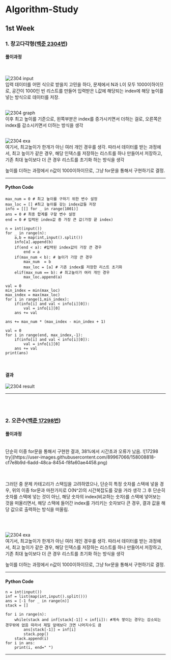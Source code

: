 # Algorithm-Study
## 1st Week
### 1. 창고다각형([백준 2304번][2304Link])
[2304Link]: https://www.acmicpc.net/problem/2304

#### 풀이과정
<br/>

![2304 input](https://user-images.githubusercontent.com/89967066/158007696-cffb0193-e537-41fe-9e1b-8bb1b1eaa7f3.png)
<br/>
입력 데이터를 어떤 식으로 받을지 고민을 하다, 문제에서 N과 L이 모두 1000이하이므로, 공간이 1000인 빈 리스트를 만들어 입력받은 L값에 해당되는 index에 해당 높이를 넣는 방식으로 데이터를 저장.
<br/>
<br/>

![2304 graph](https://user-images.githubusercontent.com/89967066/158007765-176a5448-1b93-4f22-bb58-6a76c1f95b2b.png)
<br/>
이후 최고 높이를 기준으로, 왼쪽부분은 index를 증가시키면서 더하는 걸로, 오른쪽은 index를 감소시키면서 더하는 방식을 생각
<br/>
<br/>

![2304 exa](https://user-images.githubusercontent.com/89967066/158008418-7728c038-2cd0-49aa-ba8e-a2f2aaaf31cf.jpg)
<br/>
여기서, 최고높이가 한개가 아닌 여러 개인 경우를 생각. 따라서 데이터를 받는 과정에서, 최고 높이가 같은 경우, 해당 인덱스를 저장하는 리스트를 하나 만들어서 저장하고, 기존  최대 높이보다
더 큰 경우 리스트를 초기화 하는 방식을 생각

높이를 더하는 과정에서 n값이 1000이하이므로, 그냥 for문을 통해서 구현하기로 결정.

* * *

#### Python Code

    max_num = 0 # 최고 높이를 구하기 위한 변수 설정
    max_loc = [] #최고 높이를 갖는 index값들 저장
    info = [[] for _ in range(1001)]
    ans = 0 # 최종 합계를 구할 변수 설정
    end = 0 # 입력된 index값 중 가장 큰 값(가장 끝 index)

    n = int(input())
    for _ in range(n):
        a,b = map(int,input().split())
        info[a].append(b)
        if(end < a): #입력된 index값이 가장 큰 경우
            end = a
        if(max_num < b): # 높이가 가장 큰 경우
            max_num  = b
            max_loc = [a] # 기존 index를 저장한 리스트 초기화
        elif(max_num == b): # 최고높이가 여러 개인 경우
            max_loc.append(a)
        
    val = 0
    min_index = min(max_loc)
    max_index = max(max_loc)
    for i in range(1,min_index):
        if(info[i] and val < info[i][0]):
            val = info[i][0]
        ans += val
    
    ans += max_num * (max_index - min_index + 1)

    val = 0
    for i in range(end, max_index,-1):
        if(info[i] and val < info[i][0]):
            val = info[i][0]
        ans += val
    print(ans)
<br/>

#### 결과
![2304 result](https://user-images.githubusercontent.com/89967066/158008710-b73e62d9-e939-4eba-b3c4-d965541e34c4.png)
***
<br/>
<br/>

### 2. 오큰수([백준 17298번][17298Link])
[17298Link]: https://www.acmicpc.net/problem/17298
#### 풀이과정
<br/>
단순히 이중 for문을 통해서 구현한 결과, 38%에서 시간초과 오류가 났음.
![17298 try](https://user-images.githubusercontent.com/89967066/158008818-cf7e8b9d-6add-48ca-8454-f8fa60ae4458.png)
<br/>
<br/>
<br/>

그러던 중 문제 카테고리가 스택임을 고려하였으나, 단순히 특정 숫자를 스택에 넣을 경우, 위의 이중 for문과 마찬가지로 O(N^2)의 시간복잡도를 갖을 거라 생각
그 후 단순히 숫자를 스택에 넣는 것이 아닌, 해당 숫자의 index(비교하는 숫자)를 스택에 넣어보는 것을 떠올리면서, 해당 스택에 들어간 index를 가리키는 숫자보다 큰 경우, 
결과 값을 해당 값으로 출력하는 방식을 떠올림.

<br/>
<br/>

![2304 exa](https://user-images.githubusercontent.com/89967066/158008418-7728c038-2cd0-49aa-ba8e-a2f2aaaf31cf.jpg)
<br/>
여기서, 최고높이가 한개가 아닌 여러 개인 경우를 생각. 따라서 데이터를 받는 과정에서, 최고 높이가 같은 경우, 해당 인덱스를 저장하는 리스트를 하나 만들어서 저장하고, 기존  최대 높이보다
더 큰 경우 리스트를 초기화 하는 방식을 생각

높이를 더하는 과정에서 n값이 1000이하이므로, 그냥 for문을 통해서 구현하기로 결정.

* * *

#### Python Code
    n = int(input())
    inf = list(map(int,input().split()))
    ans = [-1 for _ in range(n)]
    stack = []

    for i in range(n):
        while(stack and inf[stack[-1]] < inf[i]): #계속 쌓이는 경우는 감소되는 경우밖에 없음 따라서 제일 앞에보다 크면 나머지수도 큼
            ans[stack[-1]] = inf[i]
            stack.pop()
        stack.append(i)
    for i in ans:
        print(i, end=" ")
  
***
